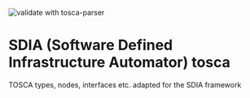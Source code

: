 ![validate with tosca-parser](https://github.com/qcdis-sdia/sdia-tosca/workflows/validate%20with%20tosca-parser/badge.svg)
# SDIA (Software Defined Infrastructure Automator) tosca


TOSCA types, nodes, interfaces etc. adapted for the SDIA framework 
